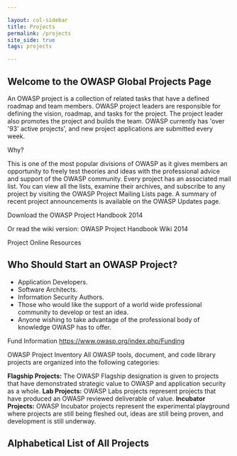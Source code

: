 ```yaml
---

layout: col-sidebar
title: Projects
permalink: /projects
site_side: true
tags: projects

---
```


## Welcome to the OWASP Global Projects Page

An OWASP project is a collection of related tasks that have a defined roadmap and team members. OWASP project leaders are responsible for defining the vision, roadmap, and tasks for the project. The project leader also promotes the project and builds the team. OWASP currently has 'over '93' active projects', and new project applications are submitted every week.

Why?

This is one of the most popular divisions of OWASP as it gives members an opportunity to freely test theories and ideas with the professional advice and support of the OWASP community. Every project has an associated mail list. You can view all the lists, examine their archives, and subscribe to any project by visiting the OWASP Project Mailing Lists page. A summary of recent project announcements is available on the OWASP Updates page.

Download the OWASP Project Handbook 2014

Or read the wiki version: OWASP Project Handbook Wiki 2014

Project Online Resources

## Who Should Start an OWASP Project?
* Application Developers.
* Software Architects.
* Information Security Authors.
* Those who would like the support of a world wide professional community to develop or test an idea.
* Anyone wishing to take advantage of the professional body of knowledge OWASP has to offer.

Fund Information
https://www.owasp.org/index.php/Funding

OWASP Project Inventory
All OWASP tools, document, and code library projects are organized into the following categories:

<strong>Flagship Projects:</strong> The OWASP Flagship designation is given to projects that have demonstrated strategic value to OWASP and application security as a whole.
<strong>Lab Projects:</strong> OWASP Labs projects represent projects that have produced an OWASP reviewed deliverable of value.
<strong>Incubator Projects:</strong> OWASP Incubator projects represent the experimental playground where projects are still being fleshed out, ideas are still being proven, and development is still underway.

## Alphabetical List of All Projects

<div id="project-list">
</div>

<script type="text/javascript">
    var repoNames = [{% for repo in site.github.public_repositories %}{% if repo.has_pages and repo.name contains "www-project-" %}{% assign repoName = repo.name | slice: 12, 199 | split: "-"  %}{% capture repoNameCase %}{% for word in repoName %}{{ word | capitalize | append: " " }}{% endfor %}{% endcapture %}
            "{{ repoNameCase }}"{% unless forloop.last %}, {% endunless %}{% endif %}{% endfor %}];
    var repoUrls = [{% for repo in site.github.public_repositories %}{% if repo.has_pages and repo.name contains "www-project-" %}"https://www2.owasp.org/{{ repo.name }}"{% unless forloop.last %}, {% endunless %}{% endif %}{% endfor %}];

    var githubUrls = [{% for repo in site.github.public_repositories %}{% if repo.has_pages and repo.name contains "www-project-" %}"https://api.github.com/v3/repos/owasp/{{ repo.name }}/contents/index.md"{% unless forloop.last %}, {% endunless %}{% endif %}{% endfor %}];

    $(function () {
        var htmlstring = "";
        $.each(repoNames, function(index){
            htmlstring += "<a href=" + repoUrls[index] + ">" + repoNames[index];
            $.get(githubUrls[index]).done(function (data) {
                var contents = atob(data["contents"]);
                var levelStr = "No level";
                if(contents.indexOf("level:") >= 0)
                {
                    var level = parseInt(contents.substring(contents.indexOf("level:") + 6, 1));
                    switch(level)
                    {
                        case 1:
                            lavelStr = "Inactive";
                            break;
                        case 2:
                            levelStr = "Incubator";
                            break;
                        case 3:
                            levelStr = "Lab";
                            break;
                        case 4:
                            levelStr = "Flagship";
                            break;
                    }
                }
                htmlstring += levelString;
            });
            htmlstring += "</a><br/>";
        });     
        //note that the above is not synchronous so this will not work

        $("#project-list").html(htmlstring);
    });
</script>
